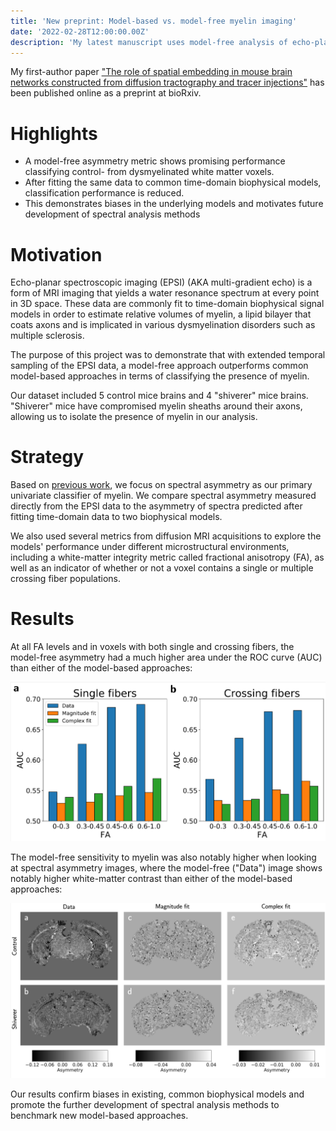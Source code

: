 ```yaml
---
title: 'New preprint: Model-based vs. model-free myelin imaging'
date: '2022-02-28T12:00:00.00Z'
description: 'My latest manuscript uses model-free analysis of echo-planar spectroscopic imaging to show that fitting data to common biophysical models lowers myelin classification performance.'
---
```


My first-author paper ["The role of spatial embedding in mouse brain networks
constructed from diffusion tractography and tracer
injections"](https://www.biorxiv.org/content/10.1101/2022.02.24.481824v1) has
been published online as a preprint at bioRxiv.

# Highlights

- A model-free asymmetry metric shows promising performance classifying control-
  from dysmyelinated white matter voxels.
- After fitting the same data to common time-domain biophysical models,
  classification performance is reduced.
- This demonstrates biases in the underlying models and motivates future
  development of spectral analysis methods

# Motivation

Echo-planar spectroscopic imaging (EPSI) (AKA multi-gradient echo) is a form of
MRI imaging that yields a water resonance spectrum at every point in 3D
space. These data are commonly fit to time-domain biophysical signal models in
order to estimate relative volumes of myelin, a lipid bilayer that coats axons
and is implicated in various dysmyelination disorders such as multiple
sclerosis.

The purpose of this project was to demonstrate that with extended temporal
sampling of the EPSI data, a model-free approach outperforms common model-based
approaches in terms of classifying the presence of myelin.

Our dataset included 5 control mice brains and 4 "shiverer" mice
brains. "Shiverer" mice have compromised myelin sheaths around their axons,
allowing us to isolate the presence of myelin in our analysis.

# Strategy

Based on [previous
work](https://onlinelibrary.wiley.com/doi/abs/10.1002/mrm.28440), we focus on
spectral asymmetry as our primary univariate classifier of myelin. We compare
spectral asymmetry measured directly from the EPSI data to the asymmetry of
spectra predicted after fitting time-domain data to two biophysical models.

We also used several metrics from diffusion MRI acquisitions to explore the
models' performance under different microstructural environments, including a
white-matter integrity metric called fractional anisotropy (FA), as well as an
indicator of whether or not a voxel contains a single or multiple crossing fiber
populations.

# Results

At all FA levels and in voxels with both single and crossing fibers,
the model-free asymmetry had a much higher area under the ROC curve (AUC)
than either of the model-based approaches:

![](./aucs.png)

The model-free sensitivity to myelin was also notably higher when looking at
spectral asymmetry images, where the model-free ("Data") image shows notably
higher white-matter contrast than either of the model-based approaches:

![](./slices.png)

Our results confirm biases in existing, common biophysical models and promote
the further development of spectral analysis methods to benchmark new
model-based approaches.
